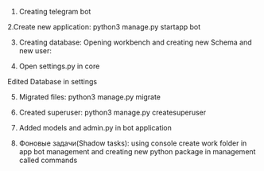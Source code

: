 1. Creating telegram bot

2.Create new application:
python3 manage.py startapp bot

3. Creating database:
Opening workbench and creating new Schema and new user:

4. Open settings.py in core

Edited Database in settings

5. Migrated files:
python3 manage.py migrate

6. Created superuser:
python3 manage.py createsuperuser

7. Added models and admin.py in bot application

8. Фоновые задачи(Shadow tasks): 
using console
create work folder in app bot management and creating new python package in management called commands

